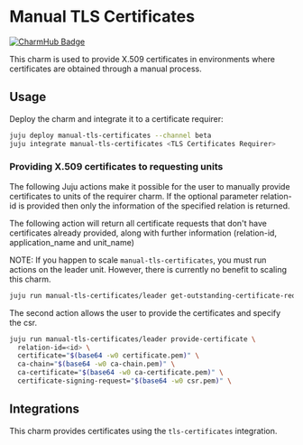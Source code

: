 # Manual TLS Certificates
[![CharmHub Badge](https://charmhub.io/manual-tls-certificates/badge.svg)](https://charmhub.io/manual-tls-certificates)

This charm is used to provide X.509 certificates in environments where certificates are obtained through a manual process.

## Usage

Deploy the charm and integrate it to a certificate requirer:

```bash
juju deploy manual-tls-certificates --channel beta
juju integrate manual-tls-certificates <TLS Certificates Requirer>
```

### Providing X.509 certificates to requesting units

The following Juju actions make it possible for the user to manually provide certificates to units of the requirer charm.
If the optional parameter relation-id is provided then only the information of the specified relation is returned.

The following action will return all certificate requests that don't have certificates already provided, along with further information (relation-id, application_name and unit_name)

NOTE: If you happen to scale `manual-tls-certificates`, you must run actions on the leader unit. However, there is currently no benefit to scaling this charm.

```bash
juju run manual-tls-certificates/leader get-outstanding-certificate-requests relation-id=<id>
```

The second action allows the user to provide the certificates and specify the csr.

```bash
juju run manual-tls-certificates/leader provide-certificate \
  relation-id=<id> \
  certificate="$(base64 -w0 certificate.pem)" \
  ca-chain="$(base64 -w0 ca-chain.pem)" \
  ca-certificate="$(base64 -w0 ca-certificate.pem)" \
  certificate-signing-request="$(base64 -w0 csr.pem)" \
```

## Integrations

This charm provides certificates using the `tls-certificates` integration.

